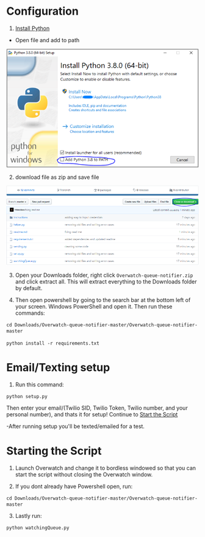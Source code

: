 # Configuration

1. [Install Python](https://www.python.org/downloads/) 

 - Open file and add to path

![GitHub Logo](/instructions/installpython.PNG)



2. download file as zip and save file

![GitHub Logo](/instructions/download.PNG)

3. Open your Downloads folder, right click ```Overwatch-queue-notifier.zip ``` and click extract all. This will extract everything to the Downloads folder by default.

4. Then open powershell by going to the search bar at the bottom left of your screen. Windows PowerShell and open it. Then run these commands: 
```
cd Downloads/Overwatch-queue-notifier-master/Overwatch-queue-notifier-master

python install -r requirements.txt
```


# Email/Texting setup

1. Run this command:
```
python setup.py
```
Then enter your email/(Twilio SID, Twilio Token, Twilio number, and your personal number), and thats it for setup! Continue to [Start the Script](#Starting-the-Script)

-After running setup you'll be texted/emailed for a test.
<br />





# Starting the Script

1. Launch Overwatch and change it to bordless windowed so that you can start the script without closing the Overwatch window.

2. If you dont already have Powershell open, run: 
```
cd Downloads/Overwatch-queue-notifier-master/Overwatch-queue-notifier-master
```

3. Lastly run:
```
python watchingQueue.py
```


